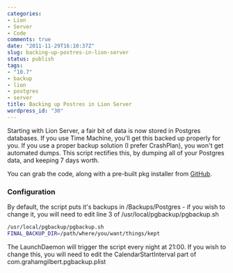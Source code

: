 ```yaml
---
categories:
- Lion
- Server
- Code
comments: true
date: "2011-11-29T16:10:37Z"
slug: backing-up-postres-in-lion-server
status: publish
tags:
- "10.7"
- backup
- lion
- postgres
- server
title: Backing up Postres in Lion Server
wordpress_id: "30"
---
```


Starting with Lion Server, a fair bit of data is now stored in Postgres databases. If you use Time Machine, you'll get this backed up properly for you. If you use a proper backup solution (I prefer CrashPlan), you won't get automated dumps. This script rectifies this, by dumping all of your Postgres data, and keeping 7 days worth.

You can grab the code, along with a pre-built pkg installer from [GitHub](https://github.com/grahamgilbert/Postgres-Backup-for-Lion-Server).



### Configuration


By default, the script puts it's backups in /Backups/Postgres - if you wish to change it, you will need to edit line 3 of /usr/local/pgbackup/pgbackup.sh

```bash
/usr/local/pgbackup/pgbackup.sh
FINAL_BACKUP_DIR=/path/where/you/want/things/kept
```

The LaunchDaemon will trigger the script every night at 21:00. If you wish to change this, you will need to edit the CalendarStartInterval part of com.grahamgilbert.pgbackup.plist

